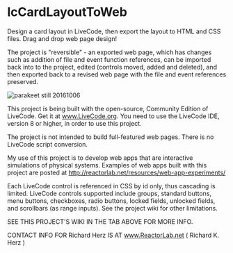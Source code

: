 # lcCardLayoutToWeb
Design a card layout in LiveCode, then export the layout to HTML and CSS files. Drag and drop web page design!

The project is "reversible" - an exported web page, which has changes such as addition of file and event function references, can be imported back into to the project, edited (controls moved, added and deleted), and then exported back to a revised web page with the file and event references preserved.

![parakeet still 20161006](http://reactorlab.net/graphics/github_media/parakeet_20161007a.png)

This project is being built with the open-source, Community Edition of LiveCode. Get it at www.LiveCode.org. You need to use the LiveCode IDE, version 8 or higher, in order to use this project.

The project is not intended to build full-featured web pages. There is no LiveCode script conversion.

My use of this project is to develop web apps that are interactive simulations of physical systems. Examples of web apps built with this project are posted at http://reactorlab.net/resources/web-app-experiments/ 

Each LiveCode control is referenced in CSS by id only, thus cascading is limited. LiveCode controls supported include groups, standard buttons, menu buttons, checkboxes, radio buttons, locked fields, unlocked fields, and scrollbars (as range inputs). See the project wiki for other limitations.

SEE THIS PROJECT'S WIKI IN THE TAB ABOVE FOR MORE INFO. 

CONTACT INFO FOR Richard Herz IS AT www.ReactorLab.net ( Richard K. Herz ) 
